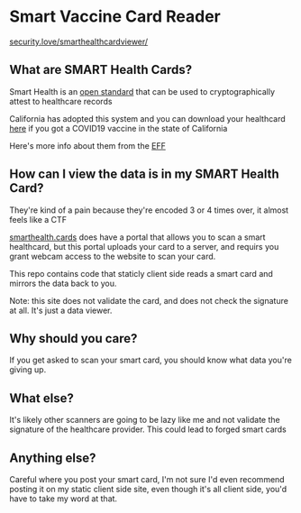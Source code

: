 # Smart Vaccine Card Reader

[security.love/smarthealthcardviewer/](https://security.love/smarthealthcardviewer/)

## What are SMART Health Cards?

Smart Health is an [open standard](https://spec.smarthealth.cards/) that can be used to cryptographically attest to healthcare records

California has adopted this system and you can download your healthcard [here](https://myvaccinerecord.cdph.ca.gov/) if you got a COVID19 vaccine in the state of California

Here's more info about them from the [EFF](https://www.eff.org/deeplinks/2021/06/decoding-californias-new-digital-vaccine-records-and-potential-dangers)

## How can I view the data is in my SMART Health Card?

They're kind of a pain because they're encoded 3 or 4 times over, it almost feels like a CTF

[smarthealth.cards](https://smarthealth.cards) does have a portal that allows you to scan a smart healthcard, but this portal uploads your card to a server, and requirs you grant webcam access to the website to scan your card.

This repo contains code that staticly client side reads a smart card and mirrors the data back to you.

Note: this site does not validate the card, and does not check the signature at all. It's just a data viewer.

## Why should you care?

If you get asked to scan your smart card, you should know what data you're giving up.

## What else?

It's likely other scanners are going to be lazy like me and not validate the signature of the healthcare provider. This could lead to forged smart cards

## Anything else?

Careful where you post your smart card, I'm not sure I'd even recommend posting it on my static client side site, even though it's all client side, you'd have to take my word at that.

